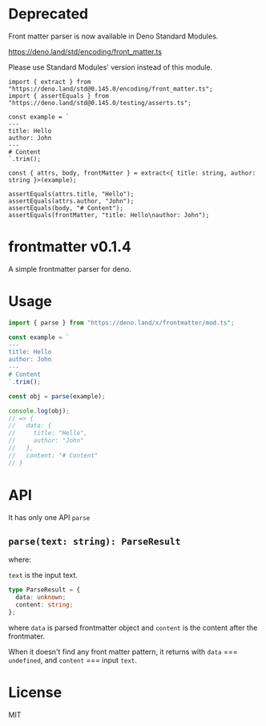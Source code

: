 # Deprecated

Front matter parser is now available in Deno Standard Modules.

https://deno.land/std/encoding/front_matter.ts

Please use Standard Modules' version instead of this module.

```
import { extract } from "https://deno.land/std@0.145.0/encoding/front_matter.ts";
import { assertEquals } from "https://deno.land/std@0.145.0/testing/asserts.ts";

const example = `
---
title: Hello
author: John
---
# Content
`.trim();

const { attrs, body, frontMatter } = extract<{ title: string, author: string }>(example);

assertEquals(attrs.title, "Hello");
assertEquals(attrs.author, "John");
assertEquals(body, "# Content");
assertEquals(frontMatter, "title: Hello\nauthor: John");
```

# frontmatter v0.1.4

A simple frontmatter parser for deno.

# Usage

```ts
import { parse } from "https://deno.land/x/frontmatter/mod.ts";

const example = `
---
title: Hello
author: John
---
# Content
`.trim();

const obj = parse(example);

console.log(obj);
// => {
//   data: {
//     title: "Hello",
//     author: "John"
//   },
//   content: "# Content"
// }
```

# API

It has only one API `parse`

## `parse(text: string): ParseResult`

where:

`text` is the input text.

```ts
type ParseResult = {
  data: unknown;
  content: string;
};
```

where `data` is parsed frontmatter object and `content` is the content after the
frontmater.

When it doesn't find any front matter pattern, it returns with `data` ===
`undefined`, and `content` === input `text`.

# License

MIT
